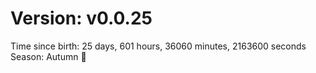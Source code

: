 # Version: v0.0.25
Time since birth: 25 days, 601 hours, 36060 minutes, 2163600 seconds
Season: Autumn 🍁
